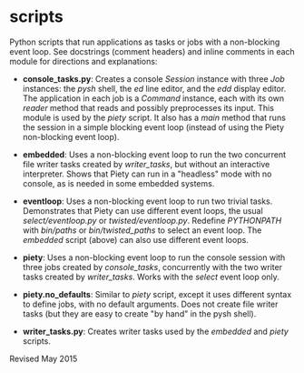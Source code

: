 
scripts
=======

Python scripts that run applications as tasks or jobs with a
non-blocking event loop. See docstrings (comment headers) and inline
comments in each module for directions and explanations:

- **console_tasks.py**: Creates a console *Session* instance with three
  *Job* instances: the *pysh* shell, the *ed* line editor, and the *edd*
  display editor.  The application in each job is a *Command* instance,
  each with its own *reader* method that reads and possibly preprocesses its input. 
  This module is used by the *piety* script. 
  It also has a *main* method that
  runs the session in a simple blocking event loop (instead of using
  the Piety non-blocking event loop).

- **embedded**: Uses a non-blocking event loop to run the two concurrent file
   writer tasks created by *writer_tasks*, but without an interactive
   interpreter.  Shows that Piety can run in a "headless" mode with no
   console, as is needed in some embedded systems.

- **eventloop**: Uses a non-blocking event loop to run two trivial tasks.  
  Demonstrates that Piety can use different event loops, the usual 
  *select/eventloop.py* or *twisted/eventloop.py*.  Redefine *PYTHONPATH*
  with *bin/paths* or *bin/twisted_paths* to select an event loop.
  The *embedded* script (above) can also use different event loops.

- **piety**: Uses a non-blocking event loop to run the console session with
  three jobs created by *console_tasks*, concurrently with the two
  writer tasks created by *writer_tasks*.  Works with the *select* event 
  loop only.

- **piety.no_defaults**: Similar to  *piety* script, except it uses different
   syntax to define jobs, with no default arguments.  Does not create
   file writer tasks (but they are easy to create "by hand" in the pysh shell).

- **writer_tasks.py**: Creates writer tasks used by the *embedded* and
    *piety* scripts.

Revised May 2015
